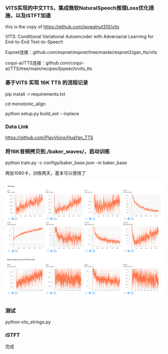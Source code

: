 ### VITS实现的中文TTS，集成微软NaturalSpeech推理Loss优化措施，以及iSTFT加速

this is the copy of https://github.com/jaywalnut310/vits		

VITS: Conditional Variational Autoencoder with Adversarial Learning for End-to-End Text-to-Speech		

Espnet连接：github.com/espnet/espnet/tree/master/espnet2/gan_tts/vits

coqui-ai/TTS连接：github.com/coqui-ai/TTS/tree/main/recipes/ljspeech/vits_tts


### 基于VITS 实现 16K TTS 的流程记录

pip install -r requirements.txt

cd monotonic_align

python setup.py build_ext --inplace

### Data Link
https://github.com/PlayVoice/HuaYan_TTS

### 将16K音频拷贝到./baker_waves/，启动训练

python train.py -c configs/baker_base.json -m baker_base

两张1080卡，训练两天，基本可以使用了

![LOSS值](/configs/loss.png)

### 测试
python vits_strings.py

### iSTFT
完成
